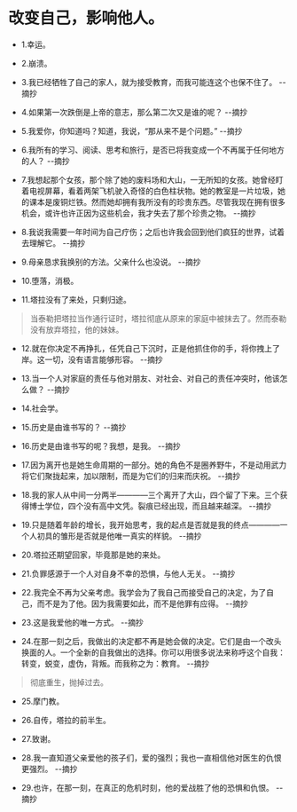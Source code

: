 # 改变自己，影响他人。

- 1.幸运。

- 2.崩溃。

- 3.我已经牺牲了自己的家人，就为接受教育，而我可能连这个也保不住了。 --摘抄

- 4.如果第一次跌倒是上帝的意志，那么第二次又是谁的呢？ --摘抄

- 5.我爱你，你知道吗？知道，我说，“那从来不是个问题。” --摘抄

- 6.我所有的学习、阅读、思考和旅行，是否已将我变成一个不再属于任何地方的人？ --摘抄

- 7.我想起那个女孩，那个除了她的废料场和大山，一无所知的女孩。她曾经盯着电视屏幕，看着两架飞机驶入奇怪的白色柱状物。她的教室是一片垃圾，她的课本是废铜烂铁。然而她却拥有我所没有的珍贵东西。尽管我现在拥有很多机会，或许也许正因为这些机会，我才失去了那个珍贵之物。 --摘抄

- 8.我说我需要一年时间为自己疗伤；之后也许我会回到他们疯狂的世界，试着去理解它。 --摘抄

- 9.母亲恳求我换别的方法。父亲什么也没说。 --摘抄

- 10.堕落，消极。

- 11.塔拉没有了来处，只剩归途。

>当泰勒把塔拉当作通行证时，塔拉彻底从原来的家庭中被抹去了。然而泰勒没有放弃塔拉，他的妹妹。

- 12.就在你决定不再挣扎，任凭自己下沉时，正是他抓住你的手，将你拽上了岸。这一切，没有语言能够形容。 --摘抄

- 13.当一个人对家庭的责任与他对朋友、对社会、对自己的责任冲突时，他该怎么做？ --摘抄

- 14.社会学。

- 15.历史是由谁书写的？ --摘抄

- 16.历史是由谁书写的呢？我想，是我。 --摘抄

- 17.因为离开也是她生命周期的一部分。她的角色不是圈养野牛，不是动用武力将它们聚拢起来，加以限制，而是为它们的归来而庆祝。 --摘抄

- 18.我的家人从中间一分两半————三个离开了大山，四个留了下来。三个获得博士学位，四个没有高中文凭。裂痕已经出现，而且越来越深。 --摘抄

- 19.只是随着年龄的增长，我开始思考，我的起点是否就是我的终点————一个人初具的雏形是否就是他唯一真实的样貌。 --摘抄

- 20.塔拉还期望回家，毕竟那是她的来处。

- 21.负罪感源于一个人对自身不幸的恐惧，与他人无关。 --摘抄

- 22.我完全不再为父亲考虑。我学会为了我自己而接受自己的决定，为了自己，而不是为了他。因为我需要如此，而不是他罪有应得。 --摘抄

- 23.这是我爱他的唯一方式。 --摘抄

- 24.在那一刻之后，我做出的决定都不再是她会做的决定。它们是由一个改头换面的人。一个全新的自我做出的选择。你可以用很多说法来称呼这个自我：转变，蜕变，虚伪，背叛。而我称之为：教育。 --摘抄

>彻底重生，抛掉过去。

- 25.摩门教。

- 26.自传，塔拉的前半生。

- 27.致谢。

- 28.我一直知道父亲爱他的孩子们，爱的强烈；我也一直相信他对医生的仇恨更强烈。 --摘抄

- 29.也许，在那一刻，在真正的危机时刻，他的爱战胜了他的恐惧和仇恨。 --摘抄

